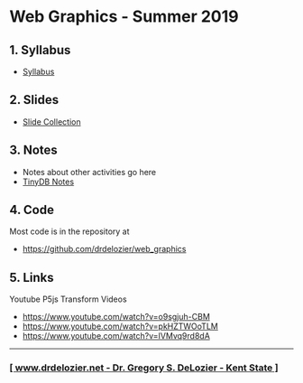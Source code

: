 # Web Graphics - Summer 2019

## 1. Syllabus

* [Syllabus](https://drive.google.com/open?id=1f5jjTaXCLI7chjI7q2rNGEHUtmUtWRDGfpzFvwXVWME)

## 2. Slides

* [Slide Collection](https://drive.google.com/drive/folders/1GSkwqGeFgQM0Wf4EUkmS9BTaRrxm9tdt?usp=sharing)

## 3. Notes

* Notes about other activities go here
* [TinyDB Notes](tinydb_notes.md)

## 4. Code

Most code is in the repository at

* <https://github.com/drdelozier/web_graphics>

## 5. Links

Youtube P5js Transform Videos

* https://www.youtube.com/watch?v=o9sgjuh-CBM
* https://www.youtube.com/watch?v=pkHZTWOoTLM
* https://www.youtube.com/watch?v=IVMvq9rd8dA

---

### [[ www.drdelozier.net - Dr. Gregory S. DeLozier - Kent State ]](http://www.drdelozier.net)
